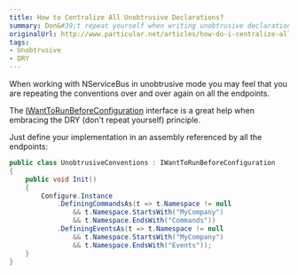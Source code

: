 ```yaml
---
title: How to Centralize All Unobtrusive Declarations?
summary: Don&#39;t repeat yourself when writing unobtrusive declarations; use WantToRunBeforeConfiguration.
originalUrl: http://www.particular.net/articles/how-do-i-centralize-all-unobtrusive-declarations
tags:
- Unobtrusive
- DRY
---
```


When working with NServiceBus in unobtrusive mode you may feel that you are repeating the conventions over and over again on all the endpoints.

The [IWantToRunBeforeConfiguration](https://github.com/NServiceBus/NServiceBus/blob/develop/src/NServiceBus.Core/IWantToRunBeforeConfiguration.cs) interface is a great help when embracing the DRY (don't repeat yourself) principle. 

Just define your implementation in an assembly referenced by all the endpoints:

```C#
public class UnobtrusiveConventions : IWantToRunBeforeConfiguration
{
    public void Init()
    {
        Configure.Instance
            .DefiningCommandsAs(t => t.Namespace != null
                && t.Namespace.StartsWith("MyCompany") 
                && t.Namespace.EndsWith("Commands"))
            .DefiningEventsAs(t => t.Namespace != null
                && t.Namespace.StartsWith("MyCompany") 
                && t.Namespace.EndsWith("Events"));
    }
}
```




